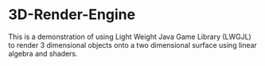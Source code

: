 # 3D-Render-Engine

This is a demonstration of using Light Weight Java Game Library (LWGJL) to render 3 dimensional objects onto a two dimensional surface using linear algebra and shaders.
